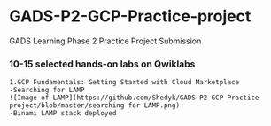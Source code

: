 # GADS-P2-GCP-Practice-project
GADS Learning Phase 2 Practice Project Submission

### 10-15 selected hands-on labs on Qwiklabs

    1.GCP Fundamentals: Getting Started with Cloud Marketplace
    -Searching for LAMP
    ![Image of LAMP](https://github.com/Shedyk/GADS-P2-GCP-Practice-project/blob/master/searching for LAMP.png)
    -Binami LAMP stack deployed
